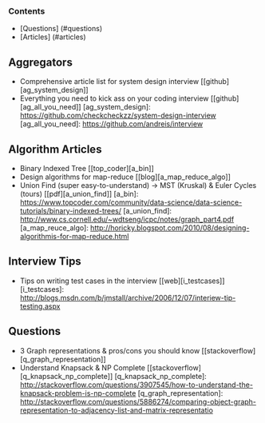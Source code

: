 ### Contents
* [Questions] (#questions)
* [Articles] (#articles)

## Aggregators 
* Comprehensive article list for system design interview [[github][ag_system_design]]
* Everything you need to kick ass on your coding interview [[github][ag_all_you_need]]
[ag_system_design]: https://github.com/checkcheckzz/system-design-interview
[ag_all_you_need]: https://github.com/andreis/interview

## Algorithm Articles
* Binary Indexed Tree [[top_coder][a_bin]]
* Design algorithms for map-reduce [[blog][a_map_reduce_algo]]
* Union Find (super easy-to-understand) -> MST (Kruskal) & Euler Cycles (tours) [[pdf][a_union_find]]
[a_bin]: https://www.topcoder.com/community/data-science/data-science-tutorials/binary-indexed-trees/
[a_union_find]: http://www.cs.cornell.edu/~wdtseng/icpc/notes/graph_part4.pdf
[a_map_reuce_algo]: http://horicky.blogspot.com/2010/08/designing-algorithmis-for-map-reduce.html

## Interview Tips
* Tips on writing test cases in the interview [[web][i_testcases]]
[i_testcases]: http://blogs.msdn.com/b/jmstall/archive/2006/12/07/interiew-tip-testing.aspx

## Questions
* 3 Graph representations & pros/cons you should know [[stackoverflow][q_graph_representation]]
* Understand Knapsack & NP Complete [[stackoverflow][q_knapsack_np_complete]]
[q_knapsack_np_complete]: http://stackoverflow.com/questions/3907545/how-to-understand-the-knapsack-problem-is-np-complete
[q_graph_representation]: http://stackoverflow.com/questions/5886274/comparing-object-graph-representation-to-adjacency-list-and-matrix-representatio
